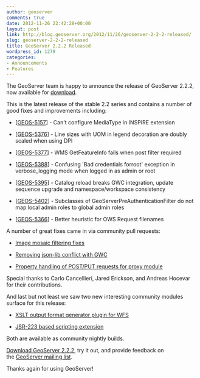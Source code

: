 ```yaml
---
author: geoserver
comments: true
date: 2012-11-26 22:42:28+00:00
layout: post
link: http://blog.geoserver.org/2012/11/26/geoserver-2-2-2-released/
slug: geoserver-2-2-2-released
title: GeoServer 2.2.2 Released
wordpress_id: 1279
categories:
- Announcements
- Features
---
```


The GeoServer team is happy to announce the release of GeoServer 2.2.2, now available for [download](http://geoserver.org/display/GEOS/GeoServer+2.2.2).

This is the latest release of the stable 2.2 series and contains a number of good fixes and improvements including:



	
  * [[GEOS-5157](https://jira.codehaus.org/browse/GEOS-5157)] - Can't configure MediaType in INSPIRE extension

	
  * [[GEOS-5376](https://jira.codehaus.org/browse/GEOS-5376)] - Line sizes with UOM in legend decoration are doubly scaled when using DPI

	
  * [[GEOS-5377](https://jira.codehaus.org/browse/GEOS-5377)] - WMS GetFeatureInfo fails when post filter required

	
  * [[GEOS-5388](https://jira.codehaus.org/browse/GEOS-5388)] - Confusing 'Bad credentials forroot' exception in verbose_logging mode when logged in as admin or root

	
  * [[GEOS-5395](https://jira.codehaus.org/browse/GEOS-5395)] - Catalog reload breaks GWC integration, update sequence upgrade and namespace/workspace consistency

	
  * [[GEOS-5402](https://jira.codehaus.org/browse/GEOS-5402)] - Subclasses of GeoServerPreAuthenticationFilter do not map local admin roles to global admin roles

	
  * [[GEOS-5366](https://jira.codehaus.org/browse/GEOS-5366)] - Better heuristic for OWS Request filenames


A number of great fixes came in via community pull requests:

	
  * [Image mosaic filtering fixes](https://github.com/geoserver/geoserver/pull/45)

	
  * [Removing json-lib conflict with GWC](https://github.com/geoserver/geoserver/pull/55)

	
  * [Property handling of POST/PUT requests for proxy module](https://github.com/geoserver/geoserver/pull/71)


Special thanks to Carlo Cancellieri, Jared Erickson, and Andreas Hocevar for their contributions.

And last but not least we saw two new interesting community modules surface for this release:

	
  * [XSLT output format generator plugin for WFS ](http://docs.geoserver.org/latest/en/user/community/xslt/index.html)

	
  * [JSR-223 based scripting extension](http://docs.geoserver.org/latest/en/user/community/scripting/index.html)


Both are available as community nightly builds.

[Download GeoServer 2.2.2](http://geoserver.org/display/GEOS/GeoServer+2.2.2), try it out, and provide feedback on the [GeoServer mailing list](http://geoserver.org/display/GEOS/Mailing+Lists).

Thanks again for using GeoServer!

